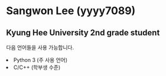 # Sangwon Lee (yyyy7089)
## Kyung Hee University 2nd grade student

다음 언어들을 사용 가능합니다.
<li> Python 3 (주 사용 언어)
<li> C/C++ (학부생 수준)
